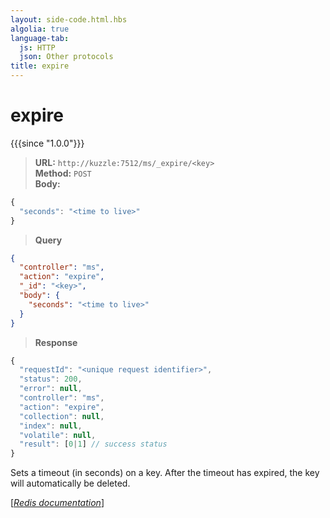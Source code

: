 ```yaml
---
layout: side-code.html.hbs
algolia: true
language-tab:
  js: HTTP
  json: Other protocols
title: expire
---
```



# expire

{{{since "1.0.0"}}}



<blockquote class="js">
<p>
<b>URL:</b> <code>http://kuzzle:7512/ms/_expire/&lt;key&gt;</code>  
<br><b>Method:</b> <code>POST</code>  
<br><b>Body:</b>
</p>
</blockquote>




```js
{
  "seconds": "<time to live>"
}
```



<blockquote class="json">
<p>
<b>Query</b>
</p>
</blockquote>


```json
{
  "controller": "ms",
  "action": "expire",
  "_id": "<key>",
  "body": {
    "seconds": "<time to live>"
  }
}
```

>**Response**

```javascript
{
  "requestId": "<unique request identifier>",
  "status": 200,
  "error": null,
  "controller": "ms",
  "action": "expire",
  "collection": null,
  "index": null,
  "volatile": null,
  "result": [0|1] // success status
}
```

Sets a timeout (in seconds) on a key.  After the timeout has expired, the key will automatically be deleted.

[[_Redis documentation_]](https://redis.io/commands/expire)
